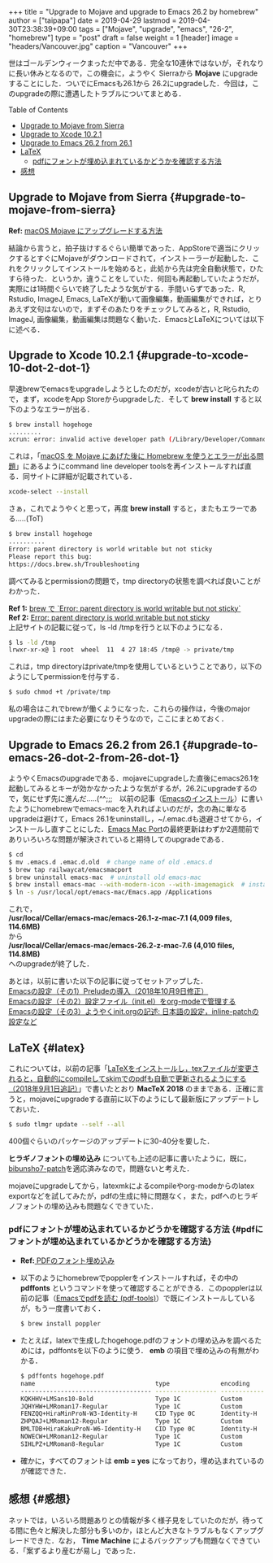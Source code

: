 +++
title = "Upgrade to Mojave and upgrade to Emacs 26.2 by homebrew"
author = ["taipapa"]
date = 2019-04-29
lastmod = 2019-04-30T23:38:39+09:00
tags = ["Mojave", "upgrade", "emacs", "26-2", "homebrew"]
type = "post"
draft = false
weight = 1
[header]
  image = "headers/Vancouver.jpg"
  caption = "Vancouver"
+++

世はゴールデンウィークまっただ中である．完全な10連休ではないが，それなりに長い休みとなるので，この機会に，ようやく Sierraから **Mojave** にupgradeすることにした．ついでにEmacsも26.1から 26.2にupgradeした．今回は，このupgradeの際に遭遇したトラブルについてまとめる．

<div class="ox-hugo-toc toc">
<div></div>

<div class="heading">Table of Contents</div>

- [Upgrade to Mojave from Sierra](#upgrade-to-mojave-from-sierra)
- [Upgrade to Xcode 10.2.1](#upgrade-to-xcode-10-dot-2-dot-1)
- [Upgrade to Emacs 26.2 from 26.1](#upgrade-to-emacs-26-dot-2-from-26-dot-1)
- [LaTeX](#latex)
    - [pdfにフォントが埋め込まれているかどうかを確認する方法](#pdfにフォントが埋め込まれているかどうかを確認する方法)
- [感想](#感想)

</div>
<!--endtoc-->


## Upgrade to Mojave from Sierra {#upgrade-to-mojave-from-sierra}

**Ref:** [macOS Mojave にアップグレードする方法](https://support.apple.com/ja-jp/HT201475)

結論から言うと，拍子抜けするぐらい簡単であった．AppStoreで適当にクリックするとすぐにMojaveがダウンロードされて，インストーラーが起動した．これをクリックしてインストールを始めると，此処から先は完全自動状態で，ひたすら待った．というか，違うことをしていた．何回も再起動していたようだが，実際には1時間ぐらいで終了したような気がする．手間いらずであった．R, Rstudio, ImageJ, Emacs, LaTeXが動いて画像編集，動画編集ができれば，とりあえず文句はないので，まずそのあたりをチェックしてみると，R, Rstudio, ImageJ, 画像編集，動画編集は問題なく動いた．EmacsとLaTeXについては以下に述べる．


## Upgrade to Xcode 10.2.1 {#upgrade-to-xcode-10-dot-2-dot-1}

早速brewでemacsをupgradeしようとしたのだが，xcodeが古いと叱られたので，まず，xcodeをApp Storeからupgradeした．そして **brew install** すると以下のようなエラーが出る．

```sh
$ brew install hogehoge
.........
xcrun: error: invalid active developer path (/Library/Developer/CommandLineTools), missing xcrun at: /Library/Developer/CommandLineTools/usr/bin/xcrun
```

これは，「[macOS を Mojave にあげた後に Homebrew を使うとエラーが出る問題](https://gotohayato.com/content/487)」にあるようにcommand line developer toolsを再インストールすれば直る．同サイトに詳細が記載されている．

```sh
xcode-select --install
```

さぁ，これでようやくと思って，再度 **brew install** すると，またもエラーである.....(ToT)

```sh
$ brew install hogehoge
..........
Error: parent directory is world writable but not sticky
Please report this bug:
https://docs.brew.sh/Troubleshooting
```

調べてみるとpermissionの問題で，tmp directoryの状態を調べれば良いことがわかった．

**Ref 1:** [brew で \`Error: parent directory is world writable but not sticky\`](https://qiita.com/analsky/items/20755a3ba10119e9a4b6) <br />
**Ref 2:** [Error: parent directory is world writable but not sticky](https://stackoverflow.com/questions/42893700/error-parent-directory-is-world-writable-but-not-sticky) <br />
上記サイトの記載に従って，ls -ld /tmpを行うと以下のようになる．

```sh
$ ls -ld /tmp
lrwxr-xr-x@ 1 root  wheel  11  4 27 18:45 /tmp@ -> private/tmp
```

これは，tmp directoryはprivate/tmpを使用しているということであり，以下のようにしてpermissionを付与する．

```sh
$ sudo chmod +t /private/tmp
```

私の場合はこれでbrewが働くようになった．これらの操作は，今後のmajor upgradeの際にはまた必要になりそうなので，ここにまとめておく．


## Upgrade to Emacs 26.2 from 26.1 {#upgrade-to-emacs-26-dot-2-from-26-dot-1}

ようやくEmacsのupgradeである．mojaveにupgradeした直後にemacs26.1を起動してみるとキーが効かなかったような気がするが，26.2にupgradeするので，気にせず先に進んだ.....(^^;;;　以前の記事（[Emacsのインストール](../emacs_install)）に書いたようにhomebrewでemacs-macを入れればよいのだが，念の為に単なるupgradeは避けて，Emacs 26.1をuninstallし，~/.emac.dも退避させてから，インストールし直すことにした．[Emacs Mac Port](https://github.com/railwaycat/homebrew-emacsmacport)の最終更新はわずか2週間前でありいろいろな問題が解決されていると期待してのupgradeである．

```sh
$ cd
$ mv .emacs.d .emac.d.old  # change name of old .emacs.d
$ brew tap railwaycat/emacsmacport
$ brew uninstall emacs-mac  # uninstall old emacs-mac
$ brew install emacs-mac --with-modern-icon --with-imagemagick  # install new emacs-mac
$ ln -s /usr/local/opt/emacs-mac/Emacs.app /Applications
```

これで，<br />
**/usr/local/Cellar/emacs-mac/emacs-26.1-z-mac-7.1 (4,009 files, 114.6MB)** <br />
から <br />
**/usr/local/Cellar/emacs-mac/emacs-26.2-z-mac-7.6 (4,010 files, 114.8MB)**  <br />
へのupgradeが終了した．

あとは，以前に書いた以下の記事に従ってセットアップした．<br />
[Emacsの設定（その1）Preludeの導入（2018年10月9日修正）](../prelude_install) <br />
[Emacsの設定（その2）設定ファイル（init.el）をorg-modeで管理する](../init_org)  <br />
[Emacsの設定（その3）ようやくinit.orgの記述: 日本語の設定，inline-patchの設定など](../japanese_setup)


## LaTeX {#latex}

これについては，以前の記事「[LaTeXをインストールし，texファイルが変更されると，自動的にcompileしてskimでのpdfも自動で更新されるようにする（2018年9月1日追記）](../latexmk)」で書いたとおり **MacTeX 2018** のままである．正確に言うと，mojaveにupgradeする直前に以下のようにして最新版にアップデートしておいた．

```sh
$ sudo tlmgr update --self --all
```

400個ぐらいのパッケージのアップデートに30-40分を要した．

**ヒラギノフォントの埋め込み** についても上述の記事に書いたように，既に，[bibunsho7-patch](https://github.com/munepi/bibunsho7-patch/releases)を適応済みなので，問題ないと考えた．

mojaveにupgradeしてから，latexmkによるcompileやorg-modeからのlatex exportなどを試してみたが，pdfの生成に特に問題なく，また，pdfへのヒラギノフォントの埋め込みも問題なくできていた．


### pdfにフォントが埋め込まれているかどうかを確認する方法 {#pdfにフォントが埋め込まれているかどうかを確認する方法}

-   **Ref:**[ PDFのフォント埋め込み](https://qiita.com/Aqua%5Fix/items/d277fb7e4667d6616c1e)
-   以下のようにhomebrewでpopplerをインストールすれば，その中の **pdffonts** というコマンドを使って確認することができる．このpopplerは以前の記事（[Emacsでpdfを読む (pdf-tools)](../pdf-tools)）で既にインストールしているが，もう一度書いておく．

    ```sh
    $ brew install poppler
    ```
-   たとえば，latexで生成したhogehoge.pdfのフォントの埋め込みを調べるためには，pdffontsを以下のように使う． **emb** の項目で埋め込みの有無がわかる．

    ```sh
    $ pdffonts hogehoge.pdf
    name                                 type              encoding         emb sub
    ------------------------------------ ----------------- ---------------- --- ---
    KQKHHV+LMSans10-Bold                 Type 1C           Custom           yes yes
    JQHYHW+LMRoman17-Regular             Type 1C           Custom           yes yes
    FENZQQ+HiraMinProN-W3-Identity-H     CID Type 0C       Identity-H       yes yes
    ZHPQAJ+LMRoman12-Regular             Type 1C           Custom           yes yes
    BMLTDB+HiraKakuProN-W6-Identity-H    CID Type 0C       Identity-H       yes yes
    NOWECW+LMRoman12-Regular             Type 1C           Custom           yes yes
    SIHLPZ+LMRoman8-Regular              Type 1C           Custom           yes yes
    ```
-   確かに，すべてのフォントは **emb = yes** になっており，埋め込まれているのが確認できた．


## 感想 {#感想}

ネットでは，いろいろ問題ありとの情報が多く様子見をしていたのだが，待ってる間に色々と解決した部分も多いのか，ほとんど大きなトラブルもなくアップグレードできた．なお， **Time Machine** によるバックアップも問題なくできている．「案ずるより産むが易し」であった．
